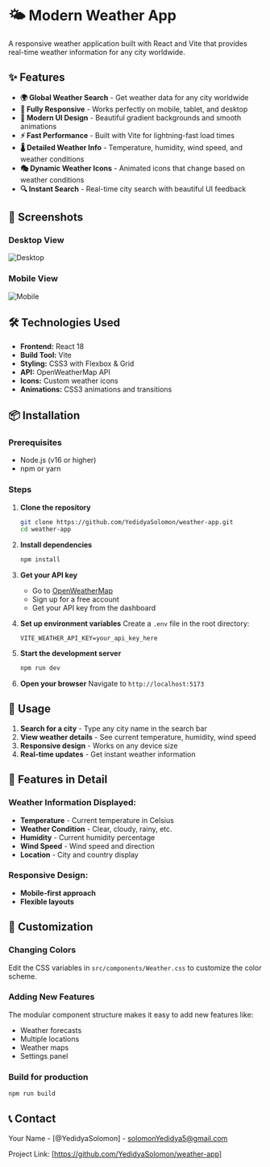 # 🌤️ Modern Weather App

A responsive weather application built with React and Vite that provides real-time weather information for any city worldwide.

## ✨ Features

- **🌍 Global Weather Search** - Get weather data for any city worldwide
- **📱 Fully Responsive** - Works perfectly on mobile, tablet, and desktop
- **🎨 Modern UI Design** - Beautiful gradient backgrounds and smooth animations
- **⚡ Fast Performance** - Built with Vite for lightning-fast load times
- **🌡️ Detailed Weather Info** - Temperature, humidity, wind speed, and weather conditions
- **🎭 Dynamic Weather Icons** - Animated icons that change based on weather conditions
- **🔍 Instant Search** - Real-time city search with beautiful UI feedback


## 📸 Screenshots

### Desktop View
![Desktop](https://via.placeholder.com/600x400/667eea/ffffff?text=Desktop+View)

### Mobile View
![Mobile](https://via.placeholder.com/300x600/667eea/ffffff?text=Mobile+View)

## 🛠️ Technologies Used

- **Frontend:** React 18
- **Build Tool:** Vite
- **Styling:** CSS3 with Flexbox & Grid
- **API:** OpenWeatherMap API
- **Icons:** Custom weather icons
- **Animations:** CSS3 animations and transitions

## 📦 Installation

### Prerequisites
- Node.js (v16 or higher)
- npm or yarn

### Steps

1. **Clone the repository**
   ```bash
   git clone https://github.com/YedidyaSolomon/weather-app.git
   cd weather-app
   ```

2. **Install dependencies**
   ```bash
   npm install
   ```

3. **Get your API key**
   - Go to [OpenWeatherMap](https://openweathermap.org/api)
   - Sign up for a free account
   - Get your API key from the dashboard

4. **Set up environment variables**
   Create a `.env` file in the root directory:
   ```env
   VITE_WEATHER_API_KEY=your_api_key_here
   ```

5. **Start the development server**
   ```bash
   npm run dev
   ```

6. **Open your browser**
   Navigate to `http://localhost:5173`

## 🎯 Usage

1. **Search for a city** - Type any city name in the search bar
2. **View weather details** - See current temperature, humidity, wind speed
3. **Responsive design** - Works on any device size
4. **Real-time updates** - Get instant weather information

## 🌟 Features in Detail

### Weather Information Displayed:
- **Temperature** - Current temperature in Celsius
- **Weather Condition** - Clear, cloudy, rainy, etc.
- **Humidity** - Current humidity percentage
- **Wind Speed** - Wind speed and direction
- **Location** - City and country display

### Responsive Design:
- **Mobile-first approach**
- **Flexible layouts**

## 🎨 Customization

### Changing Colors
Edit the CSS variables in `src/components/Weather.css` to customize the color scheme.

### Adding New Features
The modular component structure makes it easy to add new features like:
- Weather forecasts
- Multiple locations
- Weather maps
- Settings panel



### Build for production
```bash
npm run build
```


## 📞 Contact

Your Name - [@YedidyaSolomon] - solomonYedidya5@gmail.com

Project Link: [https://github.com/YedidyaSolomon/weather-app]
